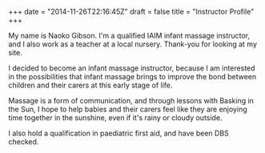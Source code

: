 +++
date = "2014-11-26T22:16:45Z"
draft = false
title = "Instructor Profile"
+++

My name is Naoko Gibson. I'm a qualified IAIM infant massage instructor, and
I also work as a teacher at a local nursery. Thank-you for looking at my site.

I decided to become an infant massage instructor, because I am interested in
the possibilities that infant massage brings to improve the bond between children
and their carers at this early stage of life.

Massage is a form of communication, and through lessons with Basking in the Sun,
I hope to help babies and their carers feel like they are enjoying time together
in the sunshine, even if it's rainy or cloudy outside.

I also hold a qualification in paediatric first aid, and have been DBS checked.